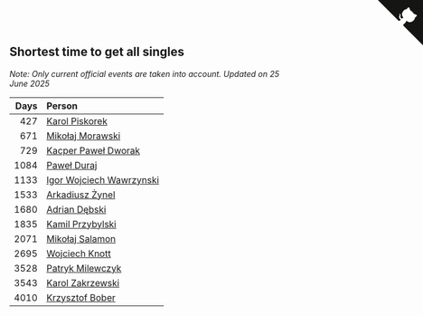 ## Shortest time to get all singles

*Note: Only current official events are taken into account.*
*Updated on 25 June 2025*

| Days | Person |
| ---: | :--- |
| 427 | [Karol Piskorek](https://www.worldcubeassociation.org/persons/2021PISK01) |
| 671 | [Mikołaj Morawski](https://www.worldcubeassociation.org/persons/2021MORA01) |
| 729 | [Kacper Paweł Dworak](https://www.worldcubeassociation.org/persons/2020DWOR01) |
| 1084 | [Paweł Duraj](https://www.worldcubeassociation.org/persons/2016DURA09) |
| 1133 | [Igor Wojciech Wawrzynski](https://www.worldcubeassociation.org/persons/2019WAWR01) |
| 1533 | [Arkadiusz Żynel](https://www.worldcubeassociation.org/persons/2018ZYNE01) |
| 1680 | [Adrian Dębski](https://www.worldcubeassociation.org/persons/2017DEBS01) |
| 1835 | [Kamil Przybylski](https://www.worldcubeassociation.org/persons/2016PRZY01) |
| 2071 | [Mikołaj Salamon](https://www.worldcubeassociation.org/persons/2016SALA18) |
| 2695 | [Wojciech Knott](https://www.worldcubeassociation.org/persons/2011KNOT01) |
| 3528 | [Patryk Milewczyk](https://www.worldcubeassociation.org/persons/2014MILE01) |
| 3543 | [Karol Zakrzewski](https://www.worldcubeassociation.org/persons/2014ZAKR01) |
| 4010 | [Krzysztof Bober](https://www.worldcubeassociation.org/persons/2013BOBE01) |


<a href="https://github.com/noeruchangd/wca_statistics_vn" class="github-corner" aria-label="View source on Github"><svg width="80" height="80" viewBox="0 0 250 250" style="fill:#151513; color:#fff; position: absolute; top: 0; border: 0; right: 0;" aria-hidden="true"><path d="M0,0 L115,115 L130,115 L142,142 L250,250 L250,0 Z"></path><path d="M128.3,109.0 C113.8,99.7 119.0,89.6 119.0,89.6 C122.0,82.7 120.5,78.6 120.5,78.6 C119.2,72.0 123.4,76.3 123.4,76.3 C127.3,80.9 125.5,87.3 125.5,87.3 C122.9,97.6 130.6,101.9 134.4,103.2" fill="currentColor" style="transform-origin: 130px 106px;" class="octo-arm"></path><path d="M115.0,115.0 C114.9,115.1 118.7,116.5 119.8,115.4 L133.7,101.6 C136.9,99.2 139.9,98.4 142.2,98.6 C133.8,88.0 127.5,74.4 143.8,58.0 C148.5,53.4 154.0,51.2 159.7,51.0 C160.3,49.4 163.2,43.6 171.4,40.1 C171.4,40.1 176.1,42.5 178.8,56.2 C183.1,58.6 187.2,61.8 190.9,65.4 C194.5,69.0 197.7,73.2 200.1,77.6 C213.8,80.2 216.3,84.9 216.3,84.9 C212.7,93.1 206.9,96.0 205.4,96.6 C205.1,102.4 203.0,107.8 198.3,112.5 C181.9,128.9 168.3,122.5 157.7,114.1 C157.9,116.9 156.7,120.9 152.7,124.9 L141.0,136.5 C139.8,137.7 141.6,141.9 141.8,141.8 Z" fill="currentColor" class="octo-body"></path></svg></a><style>.github-corner:hover .octo-arm{animation:octocat-wave 560ms ease-in-out}@keyframes octocat-wave{0%,100%{transform:rotate(0)}20%,60%{transform:rotate(-25deg)}40%,80%{transform:rotate(10deg)}}@media (max-width:500px){.github-corner:hover .octo-arm{animation:none}.github-corner .octo-arm{animation:octocat-wave 560ms ease-in-out}}</style>
